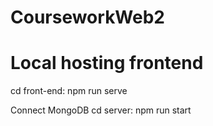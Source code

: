 ﻿# CourseworkWeb2

# Local hosting frontend
cd front-end: npm run serve

Connect MongoDB
cd server: npm run start
